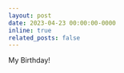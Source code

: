 ```yaml
---
layout: post
date: 2023-04-23 00:00:00-0000
inline: true
related_posts: false
---
```


My Birthday!
